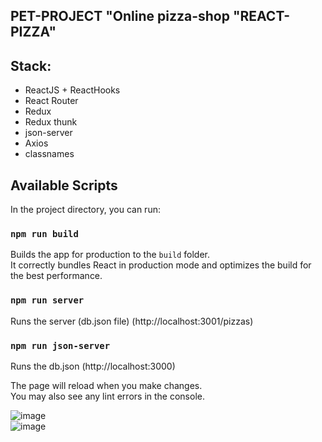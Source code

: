 ## PET-PROJECT "Online pizza-shop "REACT-PIZZA"  

## Stack:

- ReactJS + ReactHooks  
- React Router  
- Redux  
- Redux thunk  
- json-server  
- Axios  
- classnames

## Available Scripts

In the project directory, you can run: 

### `npm run build`

Builds the app for production to the `build` folder.\
It correctly bundles React in production mode and optimizes the build for the best performance.

### `npm run server`

Runs the server (db.json file) (http://localhost:3001/pizzas)

### `npm run json-server`

Runs the db.json (http://localhost:3000)

The page will reload when you make changes.\
You may also see any lint errors in the console.


![image](https://user-images.githubusercontent.com/70750996/188437715-d2975b34-dd39-43ed-9190-784739e98a1b.png)  
![image](https://user-images.githubusercontent.com/70750996/188438001-d7a15964-5643-4c8a-83ae-fbe97bc4ea32.png)



